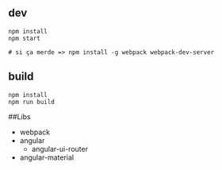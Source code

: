 ## dev

    npm install
    npm start
    
    # si ça merde => npm install -g webpack webpack-dev-server
    
    
## build

    npm install
    npm run build



##Libs

 * webpack
 * angular
    * angular-ui-router 
 * angular-material 
